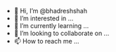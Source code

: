 - 👋 Hi, I’m @bhadreshshah
- 👀 I’m interested in ...
- 🌱 I’m currently learning ...
- 💞️ I’m looking to collaborate on ...
- 📫 How to reach me ...

<!---
bhadreshshah/bhadreshshah is a ✨ special ✨ repository because its `README.md` (this file) appears on your GitHub profile.
You can click the Preview link to take a look at your changes.
--->
